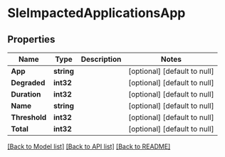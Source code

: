 # SleImpactedApplicationsApp

## Properties
Name | Type | Description | Notes
------------ | ------------- | ------------- | -------------
**App** | **string** |  | [optional] [default to null]
**Degraded** | **int32** |  | [optional] [default to null]
**Duration** | **int32** |  | [optional] [default to null]
**Name** | **string** |  | [optional] [default to null]
**Threshold** | **int32** |  | [optional] [default to null]
**Total** | **int32** |  | [optional] [default to null]

[[Back to Model list]](../README.md#documentation-for-models) [[Back to API list]](../README.md#documentation-for-api-endpoints) [[Back to README]](../README.md)

